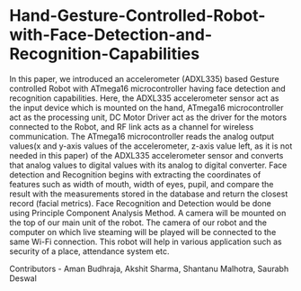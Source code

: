 # Hand-Gesture-Controlled-Robot-with-Face-Detection-and-Recognition-Capabilities
In this paper, we introduced an accelerometer (ADXL335) based Gesture controlled Robot with ATmega16 microcontroller having face detection and recognition capabilities. Here, the ADXL335 accelerometer sensor act as the input device which is mounted on the hand, ATmega16 microcontroller act as the processing unit, DC Motor Driver act as the driver for the motors connected to the Robot, and RF link acts as a channel for wireless communication. The ATmega16 microcontroller reads the analog output values(x and y-axis values of the accelerometer, z-axis value left, as it is not needed in this paper) of the ADXL335 accelerometer sensor and converts that analog values to digital values with its analog to digital converter. Face detection and Recognition begins with extracting the coordinates of
features such as width of mouth, width of eyes, pupil, and compare the result with the measurements stored in the database and return the closest record (facial metrics). Face Recognition and Detection would be done using Principle Component Analysis Method. A camera will be mounted on the top of our main unit of the robot. The camera of our robot and the computer on which live steaming will be played will be connected to the same Wi-Fi connection. This robot will help in various application such as security of a place, attendance system etc.

Contributors - Aman Budhraja, Akshit Sharma, Shantanu Malhotra, Saurabh Deswal 
